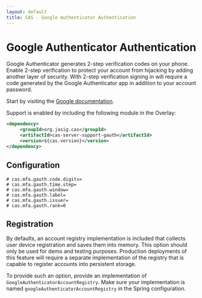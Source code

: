 ```yaml
---
layout: default
title: CAS - Google Authenticator Authentication
---
```


# Google Authenticator Authentication
Google Authenticator generates 2-step verification codes on your phone.
Enable 2-step verification to protect your account from hijacking by adding another layer of security. 
With 2-step verification signing in will require a code generated by the Google Authenticator app in addition to your account password.

Start by visiting the [Google documentation](https://accounts.google.com/SmsAuthConfig).

Support is enabled by including the following module in the Overlay:

```xml
<dependency>
     <groupId>org.jasig.cas</groupId>
     <artifactId>cas-server-support-gauth</artifactId>
     <version>${cas.version}</version>
</dependency>
```

## Configuration

```properties
# cas.mfa.gauth.code.digits=
# cas.mfa.gauth.time.step=
# cas.mfa.gauth.window=
# cas.mfa.gauth.label=
# cas.mfa.gauth.issuer=
# cas.mfa.gauth.rank=0
```

## Registration

By defaults, an account registry implementation is included that collects user device registration and saves them into memory. 
This option should only be used for demo and testing purposes. Production deployments of this feature will require a separate
implementation of the registry that is capable to register accounts into persistent storage. 

To provide such an option, provide an implementation of `GoogleAuthenticatorAccountRegistry`. Make sure your implementation
is named `googleAuthenticatorAccountRegistry` in the Spring configuration. 
